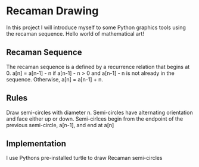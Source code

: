 # Recaman Drawing
In this project I will introduce myself to some Python graphics tools using the recaman sequence. Hello world of mathematical art!

## Recaman Sequence
The recaman sequence is a defined by a recurrence relation that begins at 0. a[n] = a[n-1] - n if a[n-1] - n > 0 and a[n-1] - n is not already in the sequence. Otherwise, a[n] = a[n-1] + n.

## Rules
Draw semi-circles with diameter n.
Semi-circles have alternating orientation and face either up or down.
Semi-cirlces begin from the endpoint of the previous semi-circle, a[n-1], and end at a[n]

## Implementation
I use Pythons pre-installed turtle to draw Recaman semi-circles
